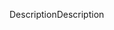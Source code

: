<span data-ttu-id="41e6c-101">Description</span><span class="sxs-lookup"><span data-stu-id="41e6c-101">Description</span></span>
